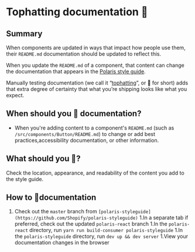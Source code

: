 # Tophatting documentation 🎩

## Summary

When components are updated in ways that impact how people use them, their `README.md` documentation should be updated to reflect this.

When you update the `README.md` of a component, that content can change the documentation that appears in the [Polaris style guide](https://polaris.shopify.com/).

Manually testing documentation (we call it “[tophatting](https://github.com/Shopify/polaris-react/blob/master/documentation/Tophatting.md#history-of-the-phrase)”, or 🎩 for short) adds that extra degree of certainty that what you’re shipping looks like what you expect.

## When should you 🎩 documentation?

- When you're adding content to a component's `README.md` (such as `/src/components/Button/README.md`) to change or add best practices,accessibility documentation, or other information.

## What should you 🎩?

Check the location, appearance, and readability of the content you add to the style guide.

## How to 🎩documentation

1. Check out the `master` branch from `[polaris-styleguide](https://github.com/Shopify/polaris-styleguide)`
1.In a separate tab if preferred, check out the updated `polaris-react` branch
1.In the `polaris-react` directory, run `yarn run build-consumer polaris-styleguide`
1.In the `polaris-styleguide` directory, run `dev up && dev server`
1.View your documentation changes in the browser
